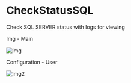 # CheckStatusSQL
Check SQL SERVER status with logs for viewing

Img - Main


![img](https://github.com/user-attachments/assets/2ea1ad1b-42d3-409f-8252-ed2989cd1019)


Configuration - User

![img2](https://github.com/user-attachments/assets/ee526e3d-e416-4bd8-9ad7-1c28bbbdb258)
